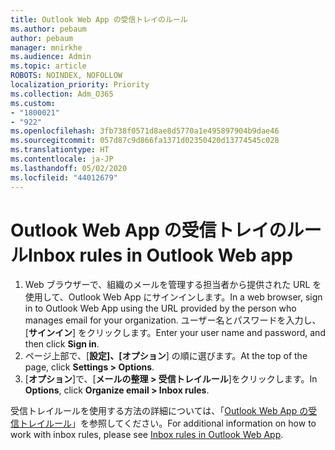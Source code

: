 ```yaml
---
title: Outlook Web App の受信トレイのルール
ms.author: pebaum
author: pebaum
manager: mnirkhe
ms.audience: Admin
ms.topic: article
ROBOTS: NOINDEX, NOFOLLOW
localization_priority: Priority
ms.collection: Adm_O365
ms.custom:
- "1800021"
- "922"
ms.openlocfilehash: 3fb738f0571d8ae8d5770a1e495897904b9dae46
ms.sourcegitcommit: 057d87c9d866fa1371d02350420d13774545c028
ms.translationtype: HT
ms.contentlocale: ja-JP
ms.lasthandoff: 05/02/2020
ms.locfileid: "44012679"
---
```

# <a name="inbox-rules-in-outlook-web-app"></a><span data-ttu-id="fedb3-102">Outlook Web App の受信トレイのルール</span><span class="sxs-lookup"><span data-stu-id="fedb3-102">Inbox rules in Outlook Web app</span></span>

1. <span data-ttu-id="fedb3-103">Web ブラウザーで、組織のメールを管理する担当者から提供された URL を使用して、Outlook Web App にサインインします。</span><span class="sxs-lookup"><span data-stu-id="fedb3-103">In a web browser, sign in to Outlook Web App using the URL provided by the person who manages email for your organization.</span></span> <span data-ttu-id="fedb3-104">ユーザー名とパスワードを入力し、[**サインイン**] をクリックします。</span><span class="sxs-lookup"><span data-stu-id="fedb3-104">Enter your user name and password, and then click **Sign in**.</span></span>
2. <span data-ttu-id="fedb3-105">ページ上部で、[**設定]、[オプション**] の順に選びます。</span><span class="sxs-lookup"><span data-stu-id="fedb3-105">At the top of the page, click **Settings > Options**.</span></span>
3. <span data-ttu-id="fedb3-106">[**オプション**]で、[**メールの整理 > 受信トレイルール**]をクリックします。</span><span class="sxs-lookup"><span data-stu-id="fedb3-106">In **Options**, click **Organize email > Inbox rules**.</span></span>

<span data-ttu-id="fedb3-107">受信トレイルールを使用する方法の詳細については、「[Outlook Web App の受信トレイルール](https://support.office.com/article/inbox-rules-in-outlook-web-app-edea3d17-00c9-434b-b9b7-26ee8d9f5622)」を参照してください。</span><span class="sxs-lookup"><span data-stu-id="fedb3-107">For additional information on how to work with inbox rules, please see [Inbox rules in Outlook Web App](https://support.office.com/article/inbox-rules-in-outlook-web-app-edea3d17-00c9-434b-b9b7-26ee8d9f5622).</span></span>
